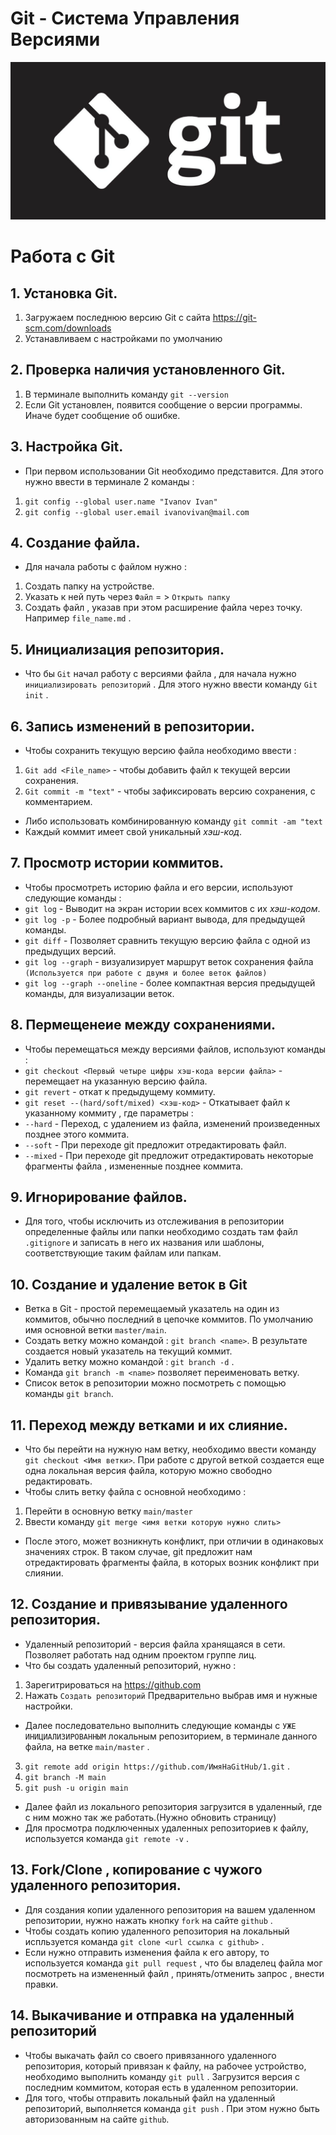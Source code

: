 # Git - Система Управления Версиями 
![Git Logo](Example.jpg.jpeg)

# Работа с Git 

## 1. Установка Git.

1. Загружаем последнюю версию Git с сайта https://git-scm.com/downloads
2.  Устанавливаем с настройками по умолчанию 

## 2. Проверка наличия установленного Git. 

1. В терминале выполнить команду `git --version`
2. Если Git установлен, появится сообщение о версии программы. Иначе будет сообщение об ошибке.

## 3. Настройка Git. 

* При первом использовании Git необходимо представится. 
Для этого нужно ввести в терминале 2 команды : 
1.  `git config --global user.name "Ivanov Ivan"`
2.  `git config --global user.email ivanovivan@mail.com`

## 4. Создание файла.

* Для начала работы с файлом нужно :
1. Создать папку на устройстве.
2. Указать к ней путь через `Файл` = > `Открыть папку`
3. Создать файл , указав при этом расширение файла через точку. Например `file_name.md` .

## 5.  Инициализация репозитория. 

* Что бы `Git` начал работу с версиями файла , для начала нужно `инициализировать репозиторий` . Для этого нужно ввести команду `Git init` .

## 6. Запись изменений в репозитории.

* Чтобы сохранить текущую версию файла необходимо ввести : 
1. `Git add <File_name>` - чтобы добавить файл к текущей версии сохранения.
2. `Git commit -m "text"` - чтобы зафиксировать версию сохранения, с комментарием.
* Либо использовать комбинированную команду `git commit -am "text`
* Каждый коммит имеет свой уникальный *хэш-код*.

## 7. Просмотр истории коммитов. 

* Чтобы просмотреть историю файла и его версии, используют следующие команды :
* `git log` - Выводит на экран истории всех коммитов с их *хэш-кодом*.
* `git log -p` - Более подробный вариант вывода, для предыдущей команды.
* `git diff` - Позволяет сравнить текущую версию файла с одной из предыдущих версий.
* `git log --graph` - визуализирует маршрут веток сохранения файла `(Используется при работе с двумя и более веток файлов)` 
* `git log --graph --oneline` - более компактная версия предыдущей команды, для визуализации веток. 

## 8. Пермещенеие между сохранениями. 

* Чтобы перемещаться между версиями файлов, используют команды :
* `git checkout <Первый четыре цифры хэш-кода версии файла>` - перемещает на указанную версию файла.
* `git revert` - откат к предыдущему коммиту.
* `git reset --(hard/soft/mixed) <хэш-код>` - Откатывает файл к указанному коммиту , где параметры :
* `--hard` - Переход, с удалением из файла, изменений произведенных позднее этого коммита.
* `--soft` - При переходе git предложит отредактировать файл.
* `--mixed` - При переходе git предложит отредактировать некоторые фрагменты файла , измененные позднее коммита.  

## 9. Игнорирование файлов.

* Для того, чтобы исключить из отслеживания в репозитории определенные файлы или папки необходимо создать там файл `.gitignore` и записать в него их названия или шаблоны, соответствующие таким файлам или папкам. 

## 10. Создание и удаление веток в Git

* Ветка в Git - простой перемещаемый указатель на один из коммитов, обычно последний в цепочке коммитов. По умолчанию имя основной ветки `master/main`. 
* Создать ветку можно командой : `git branch <name>`. В результате создается новый указатель на текущий коммит.
* Удалить ветку можно командой : `git branch -d` . 
* Команда `git branch -m <name>` позволяет переименовать ветку. 
* Список веток в репозитории можно посмотреть с помощью команды  `git branch`. 

## 11. Переход между ветками и их слияние.

* Что бы перейти на нужную нам ветку, необходимо ввести команду `git checkout <Имя ветки>`. При работе с другой веткой создается еще одна локальная версия файла, которую можно свободно редактировать.
* Чтобы слить ветку файла с основной необходимо :
1. Перейти в основную ветку `main/master`
2. Ввести команду `git merge <имя ветки которую нужно слить>`
* После этого, может возникнуть конфликт, при отличии в одинаковых значениях строк. В таком случае, git предложит нам отредактировать фрагменты файла, в которых возник конфликт при слиянии.

## 12. Создание и привязывание удаленного репозитория. 

* Удаленный репозиторий - версия файла хранящаяся в сети. Позволяет работать над одним проектом группе лиц.
* Что бы создать удаленный репозиторий, нужно :
1. Зарегитрироваться на https://github.com
2. Нажать `Создать репозиторий` Предварительно выбрав имя и нужные настройки.
* Далее последовательно выполнить следующие команды с `УЖЕ ИНИЦИАЛИЗИРОВАННЫМ` локальным репозиторием, в терминале данного файла, на ветке `main/master` .
3. `git remote add origin https://github.com/ИмяНаGitHub/1.git` .
4. `git branch -M main`
5. `git push -u origin main`
* Далее файл из локального репозитория загрузится в удаленный, где с ним можно так же работать.(Нужно обновить страницу)
* Для просмотра подключенных удаленных репозиториев к файлу, используется команда `git remote -v` .

## 13. Fork/Clone , копирование с чужого удаленного репозитория.
* Для создания копии удаленного репозитория на вашем удаленном репозитории, нужно нажать кнопку `fork` на сайте `github` . 
* Чтобы создать копию удаленного репозитория на локальный испльзуется команда `git clone <url ссылка с github>` .
* Если нужно отправить изменения файла к его автору, то используется команда `git pull request` , что бы владелец файла мог посмотреть на измененный файл , принять/отменить запрос , внести правки. 

## 14. Выкачивание и отправка на удаленный репозиторий 

* Чтобы выкачать файл со своего привязанного удаленного репозитория, который привязан к файлу,  на рабочее устройство, необходимо выполнить команду `git pull` . Загрузится версия с последним коммитом, которая есть в удаленном репозитории. 
* Для того, чтобы отправить локальный файл на удаленный репозиторий, выполняется команда `git push` . При этом нужно быть авторизованным на сайте `github`. 